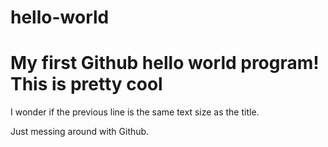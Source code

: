 hello-world
===========

My first Github hello world program!
This is pretty cool
===========
I wonder if the previous line is the same text size as the title.

Just messing around with Github.
